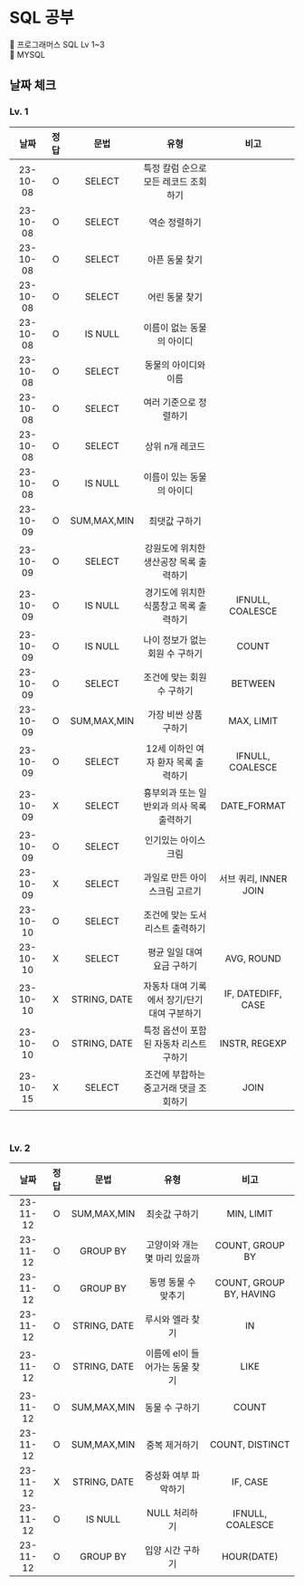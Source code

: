 # SQL 공부
📌 프로그래머스 SQL Lv 1~3<br>
📌 MYSQL

## 날짜 체크
### Lv. 1
|날짜|정답|문법|유형|비고|
|:---:|:---:|:---:|:---:|:---:|
|23-10-08|O|SELECT|특정 칼럼 순으로 모든 레코드 조회하기|
|23-10-08|O|SELECT|역순 정렬하기|
|23-10-08|O|SELECT|아픈 동물 찾기|
|23-10-08|O|SELECT|어린 동물 찾기|
|23-10-08|O|IS NULL|이름이 없는 동물의 아이디|
|23-10-08|O|SELECT|동물의 아이디와 이름|
|23-10-08|O|SELECT|여러 기준으로 정렬하기|
|23-10-08|O|SELECT|상위 n개 레코드|
|23-10-08|O|IS NULL|이름이 있는 동물의 아이디|
|23-10-09|O|SUM,MAX,MIN|최댓값 구하기|
|23-10-09|O|SELECT|강원도에 위치한 생산공장 목록 출력하기|
|23-10-09|O|IS NULL|경기도에 위치한 식품창고 목록 출력하기|IFNULL, COALESCE|
|23-10-09|O|IS NULL|나이 정보가 없는 회원 수 구하기|COUNT|
|23-10-09|O|SELECT|조건에 맞는 회원수 구하기|BETWEEN|
|23-10-09|O|SUM,MAX,MIN|가장 비싼 상품 구하기|MAX, LIMIT|
|23-10-09|O|SELECT|12세 이하인 여자 환자 목록 출력하기|IFNULL, COALESCE|
|23-10-09|X|SELECT|흉부외과 또는 일반외과 의사 목록 출력하기|DATE_FORMAT|
|23-10-09|O|SELECT|인기있는 아이스크림|
|23-10-09|X|SELECT|과일로 만든 아이스크림 고르기|서브 쿼리, INNER JOIN|
|23-10-10|O|SELECT|조건에 맞는 도서 리스트 출력하기||
|23-10-10|X|SELECT|평균 일일 대여 요금 구하기|AVG, ROUND|
|23-10-10|X|STRING, DATE|자동차 대여 기록에서 장기/단기 대여 구분하기|IF, DATEDIFF, CASE|
|23-10-10|O|STRING, DATE|특정 옵션이 포함된 자동차 리스트 구하기|INSTR, REGEXP|
|23-10-15|X|SELECT|조건에 부합하는 중고거래 댓글 조회하기|JOIN|

<br>

### Lv. 2
|날짜|정답|문법|유형|비고|
|:---:|:---:|:---:|:---:|:---:|
|23-11-12|O|SUM,MAX,MIN|최솟값 구하기|MIN, LIMIT|
|23-11-12|O|GROUP BY|고양이와 개는 몇 마리 있을까|COUNT, GROUP BY|
|23-11-12|O|GROUP BY|동명 동물 수 맞추기|COUNT, GROUP BY, HAVING|
|23-11-12|O|STRING, DATE|루시와 엘라 찾기|IN|
|23-11-12|O|STRING, DATE|이름에 el이 들어가는 동물 찾기|LIKE|
|23-11-12|O|SUM,MAX,MIN|동물 수 구하기|COUNT|
|23-11-12|O|SUM,MAX,MIN|중복 제거하기|COUNT, DISTINCT|
|23-11-12|X|STRING, DATE|중성화 여부 파악하기|IF, CASE|
|23-11-12|O|IS NULL|NULL 처리하기|IFNULL, COALESCE|
|23-11-12|O|GROUP BY|입양 시간 구하기|HOUR(DATE)|